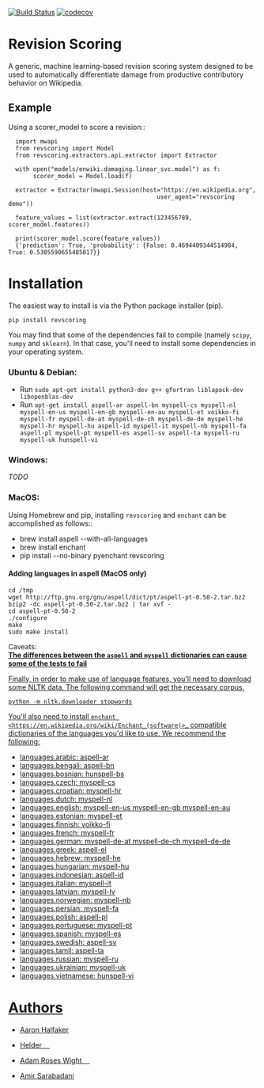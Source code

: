 [![Build Status](https://travis-ci.org/wiki-ai/revscoring.svg?branch=master)](https://travis-ci.org/wiki-ai/revscoring)
[![codecov](https://codecov.io/gh/wiki-ai/revscoring/branch/master/graph/badge.svg)](https://codecov.io/gh/wiki-ai/revscoring)
# Revision Scoring

A generic, machine learning-based revision scoring system designed to be used
to automatically differentiate damage from productive contributory behavior on
Wikipedia.

## Example


Using a scorer_model to score a revision::
```
  import mwapi
  from revscoring import Model
  from revscoring.extractors.api.extractor import Extractor
 
  with open("models/enwiki.damaging.linear_svc.model") as f:
       scorer_model = Model.load(f)
  
  extractor = Extractor(mwapi.Session(host="https://en.wikipedia.org",
                                          user_agent="revscoring demo"))
  
  feature_values = list(extractor.extract(123456789, scorer_model.features))
  
  print(scorer_model.score(feature_values))
  {'prediction': True, 'probability': {False: 0.4694409344514984, True: 0.5305590655485017}} 
  ```


# Installation

The easiest way to install is via the Python package installer
(pip).

``pip install revscoring``

You may find that some of the dependencies fail to compile (namely
`scipy`, `numpy` and `sklearn`).  In that case, you'll need to install some
dependencies in your operating system.

### Ubuntu & Debian:
  *  Run ``sudo apt-get install python3-dev g++ gfortran liblapack-dev libopenblas-dev``
  *  Run ``apt-get install aspell-ar aspell-bn myspell-cs myspell-nl myspell-en-us myspell-en-gb myspell-en-au myspell-et voikko-fi myspell-fr myspell-de-at myspell-de-ch myspell-de-de myspell-he myspell-hr myspell-hu aspell-id myspell-it myspell-nb myspell-fa aspell-pl myspell-pt myspell-es aspell-sv aspell-ta myspell-ru myspell-uk hunspell-vi``
### Windows:
<i>TODO</i> 
### MacOS:
  Using Homebrew and pip, installing `revscoring` and `enchant` can be accomplished
  as follows::

* brew install aspell --with-all-languages
* brew install enchant
* pip install --no-binary pyenchant revscoring

#### Adding languages in aspell (MacOS only)
```
cd /tmp
wget http://ftp.gnu.org/gnu/aspell/dict/pt/aspell-pt-0.50-2.tar.bz2
bzip2 -dc aspell-pt-0.50-2.tar.bz2 | tar xvf -
cd aspell-pt-0.50-2
./configure
make
sudo make install
 ```
 Caveats: <br>
  <b><u> The differences between the `aspell` and `myspell` dictionaries can cause </b>
    <b> <u>some of the tests to fail </b>


Finally, in order to make use of language features, you'll need to download
some NLTK data.  The following command will get the necessary corpus.

``python -m nltk.downloader stopwords``

You'll also need to install `enchant <https://en.wikipedia.org/wiki/Enchant_(software)>`_ compatible
dictionaries of the languages you'd like to use.  We recommend the following:

* languages.arabic: aspell-ar
* languages.bengali: aspell-bn
* languages.bosnian: hunspell-bs
* languages.czech: myspell-cs
* languages.croatian: myspell-hr
* languages.dutch: myspell-nl
* languages.english: myspell-en-us myspell-en-gb myspell-en-au
* languages.estonian: myspell-et
* languages.finnish: voikko-fi
* languages.french: myspell-fr
* languages.german: myspell-de-at myspell-de-ch myspell-de-de
* languages.greek: aspell-el
* languages.hebrew: myspell-he
* languages.hungarian: myspell-hu
* languages.indonesian: aspell-id
* languages.italian: myspell-it
* languages.latvian: myspell-lv
* languages.norwegian: myspell-nb
* languages.persian: myspell-fa
* languages.polish: aspell-pl
* languages.portuguese: myspell-pt
* languages.spanish: myspell-es
* languages.swedish: aspell-sv
* languages.tamil: aspell-ta
* languages.russian: myspell-ru
* languages.ukrainian: myspell-uk
* languages.vietnamese: hunspell-vi

# Authors

  *   [Aaron Halfaker](http://halfaker.info)
    
    
  *   [Helder](https://github.com/he7d3r)
    
    
  *   [Adam Roses Wight](https://mediawiki.org/wiki/User:Adamw)
    
    
  *   [Amir Sarabadani](https://github.com/Ladsgroup)
